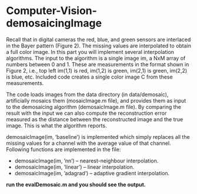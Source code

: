 # Computer-Vision-demosaicingImage

Recall that in digital cameras the red, blue, and green sensors are interlaced in the Bayer pattern (Figure 2).
The missing values are interpolated to obtain a full color image. In this part you will implement several
interpolation algorithms. The input to the algorithm is a single image im, a NxM array of numbers between
0 and 1. These are measurements in the format shown in Figure 2, i.e., top left im(1,1) is red, im(1,2)
is green, im(2,1) is green, im(2,2) is blue, etc. Included code creates a single color image C from these
measurements.

The code loads images from the data directory (in data/demosaic), artificially mosaics them (mosaicImage.m file), and provides them
as input to the demosaicing algorithm (demosaicImage.m file). By comparing the result with the input
we can also compute the reconstruction error measured as the distance between the reconstructed image
and the true image. This is what the algorithm reports. 

demosaicImage(im, ’baseline’) is implemented which simply replaces all
the missing values for a channel with the average value of that channel. Following functions  are implemented in the file:

- demosaicImage(im, ’nn’) – nearest-neighbour interpolation.
 - demosaicImage(im, ’linear’) – linear interpolation.
- demosaicImage(im, ’adagrad’) – adaptive gradient interpolation.

**run the evalDemosaic.m and you should see the output.**
